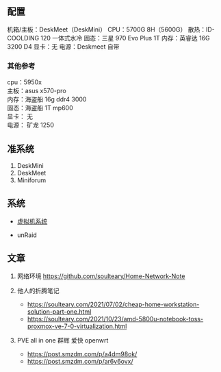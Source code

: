## 配置

机箱/主板：DeskMeet（DeskMini）
CPU：5700G  8H（5600G）
散热：ID-COOLDING 120 一体式水冷
固态：三星 970 Evo Plus 1T
内存：英睿达 16G 3200 D4
显卡：无
电源：Deskmeet 自带


### 其他参考

cpu：5950x  
主板：asus x570-pro  
内存：海盗船 16g ddr4 3000  
固态：海盗船 1T mp600  
显卡： 无  
电源： 矿龙 1250

## 准系统

1. DeskMini
2. DeskMeet
3. Miniforum


## 系统

- [虚拟机系统](虚拟机系统.md)

- unRaid


## 文章

1. 网络环境
	https://github.com/soulteary/Home-Network-Note

2. 他人的折腾笔记
	- https://soulteary.com/2021/07/02/cheap-home-workstation-solution-part-one.html
	- https://soulteary.com/2021/10/23/amd-5800u-notebook-toss-proxmox-ve-7-0-virtualization.html

3. PVE all in one 群辉 爱快 openwrt
	- https://post.smzdm.com/p/a4dm98ok/
	- https://post.smzdm.com/p/ar6v6ovx/